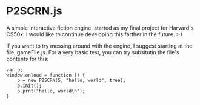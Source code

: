 # P2SCRN.js

A simple interactive fiction engine, started as my final project for Harvard's CS50x.
I would like to continue developing this farther in the future. :-)

If you want to try messing around with the engine, I suggest starting at the file: gameFile.js.
For a very basic test, you can try subsitutin the file's contents for this:


	var p;
	window.onload = function () {
		p = new P2SCRN(5, "hello, world", tree);
		p.init(); 
		p.prnt("hello, world\n");
	}
